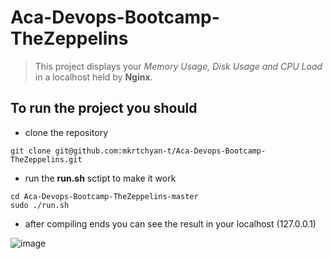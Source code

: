 # Aca-Devops-Bootcamp-TheZeppelins

> This project displays your *Memory Usage, Disk Usage and CPU Load* in a localhost held by **Nginx**.

## To run the project you should

- clone the repository
```
git clone git@github.com:mkrtchyan-t/Aca-Devops-Bootcamp-TheZeppelins.git
```
- run the **run.sh** sctipt to make it work
```
cd Aca-Devops-Bootcamp-TheZeppelins֊master
sudo ./run.sh
```
- after compiling ends you can see the result in your localhost (127.0.0.1)

![image](https://user-images.githubusercontent.com/73377788/170985957-e0ea6ca1-5d9a-4821-af19-a33c196304c0.png)
